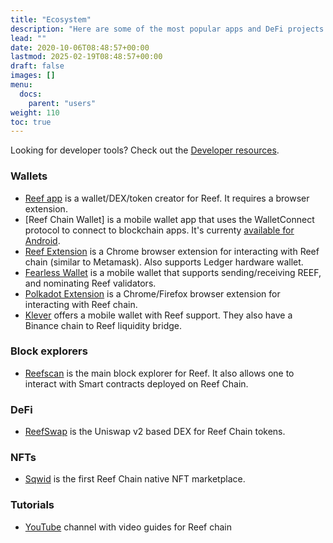 ```yaml
---
title: "Ecosystem"
description: "Here are some of the most popular apps and DeFi projects on Reef."
lead: ""
date: 2020-10-06T08:48:57+00:00
lastmod: 2025-02-19T08:48:57+00:00
draft: false
images: []
menu:
  docs:
    parent: "users"
weight: 110
toc: true
---
```


Looking for developer tools? Check out the [Developer resources](/docs/developers/resources/).

### Wallets
 - [Reef app](https://app.reef.io) is a wallet/DEX/token creator for Reef. It requires a browser extension.
 - [Reef Chain Wallet] is a mobile wallet app that uses the WalletConnect protocol to connect to blockchain apps. It's currenty [available for Android](https://play.google.com/store/apps/details?id=io.reef.reef_mobile_app).
 - [Reef Extension](/docs/users/extension) is a Chrome browser extension for interacting with Reef chain (similar to Metamask). Also supports Ledger hardware wallet.
 - [Fearless Wallet](http://fearlesswallet.io) is a mobile wallet that supports sending/receiving REEF, and nominating Reef validators.
 - [Polkadot Extension](https://polkadot.js.org/extension/) is a Chrome/Firefox browser extension for interacting with Reef chain.
 - [Klever](https://klever.io/) offers a mobile wallet with Reef support. They also have a Binance chain to Reef liquidity bridge.

### Block explorers
 - [Reefscan](https://reefscan.com) is the main block explorer for Reef. It also allows one to interact with Smart contracts deployed on Reef Chain.

### DeFi
 - [ReefSwap](https://reefswap.com) is the Uniswap v2 based DEX for Reef Chain tokens.

### NFTs
 - [Sqwid](https://sqwid.app/) is the first Reef Chain native NFT marketplace.

### Tutorials
 - [YouTube](https://www.youtube.com/playlist?list=PLkhTawnkvgfiHb7wIM932vp73V4Y2Sjfh) channel with video guides for Reef chain
